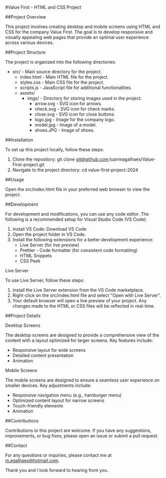 
#Value First - HTML and CSS Project

##Project Overview

This project involves creating desktop and mobile screens using HTML and CSS for the company Value First. The goal is to develop responsive and visually appealing web pages that provide an optimal user experience across various devices.

##Project Structure

The project is organized into the following directories:

- src/ - Main source directory for the project.
  - index.html - Main HTML file for the project.
  - styles.css - Main CSS file for the project.
  - scripts.js - JavaScript file for additional functionalities.
  - assets/
    - imgs/ - Directory for storing images used in the project.
      - arrow.svg - SVG icon for arrows.
      - check.svg - SVG icon for check marks.
      - close.svg - SVG icon for close buttons.
      - logo.jpg - Image for the company logo.
      - model.jpg - Image of a model.
      - shoes.JPG - Image of shoes.

##Installation

To set up this project locally, follow these steps:

1. Clone the repository:
   git clone git@github.com:luanmagalhaes/Value-First-project.git
2. Navigate to the project directory:
   cd value-first-project-2024

##Usage

Open the src/index.html file in your preferred web browser to view the project.

##Development

For development and modifications, you can use any code editor. The following is a recommended setup for Visual Studio Code (VS Code):

1. Install VS Code: Download VS Code
2. Open the project folder in VS Code.
3. Install the following extensions for a better development experience:
   - Live Server (for live preview)
   - Prettier - Code formatter (for consistent code formatting)
   - HTML Snippets
   - CSS Peek

Live Server

To use Live Server, follow these steps:

1. Install the Live Server extension from the VS Code marketplace.
2. Right-click on the src/index.html file and select "Open with Live Server".
3. Your default browser will open a live preview of your project. Any changes made to the HTML or CSS files will be reflected in real-time.

##Project Details

Desktop Screens

The desktop screens are designed to provide a comprehensive view of the content with a layout optimized for larger screens. Key features include:

- Responsive layout for wide screens
- Detailed content presentation
- Animation

Mobile Screens

The mobile screens are designed to ensure a seamless user experience on smaller devices. Key adjustments include:

- Responsive navigation menu (e.g., hamburger menu)
- Optimized content layout for narrow screens
- Touch-friendly elements
- Animation

##Contributions

Contributions to this project are welcome. If you have any suggestions, improvements, or bug fixes, please open an issue or submit a pull request.

##Contact

For any questions or inquiries, please contact me at m.agalhaes@hotmail.com.

Thank you and I look forward to hearing from you.
